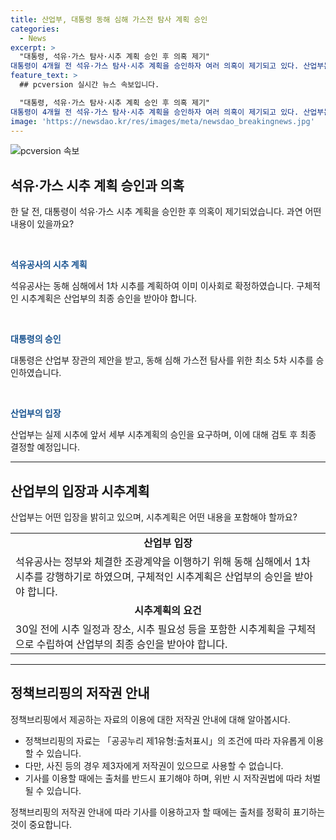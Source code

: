 ```yaml
---
title: 산업부, 대통령 동해 심해 가스전 탐사 계획 승인
categories:
  - News
excerpt: >
  "대통령, 석유·가스 탐사·시추 계획 승인 후 의혹 제기"
대통령이 4개월 전 석유·가스 탐사·시추 계획을 승인하자 여러 의혹이 제기되고 있다. 산업부는 석유공사가 시추에 들어가기 위해서는 산업부의 최종 승인을 받아야 한다고 강조했다. 또한, 앞으로 최소 5공의 시추가 필요하다는 대통령의 승인에 대해 구체적인 시추계획을 승인 요청해야 한다고 밝혔다. 관련 문의는 산업통상자원부 자원산업정책국 자원안보정책과로 가능하며, 자료 출처는 '정책브리핑'임을 밝혔다. (출처: 정책브리핑 www.korea.kr)
feature_text: >
  ## pcversion 실시간 뉴스 속보입니다.

  "대통령, 석유·가스 탐사·시추 계획 승인 후 의혹 제기"
대통령이 4개월 전 석유·가스 탐사·시추 계획을 승인하자 여러 의혹이 제기되고 있다. 산업부는 석유공사가 시추에 들어가기 위해서는 산업부의 최종 승인을 받아야 한다고 강조했다. 또한, 앞으로 최소 5공의 시추가 필요하다는 대통령의 승인에 대해 구체적인 시추계획을 승인 요청해야 한다고 밝혔다. 관련 문의는 산업통상자원부 자원산업정책국 자원안보정책과로 가능하며, 자료 출처는 '정책브리핑'임을 밝혔다. (출처: 정책브리핑 www.korea.kr)
image: 'https://newsdao.kr/res/images/meta/newsdao_breakingnews.jpg'
---
```


<p><img src="https://newsdao.kr/res/images/meta/newsdao_breakingnews.jpg" alt="pcversion 속보" /></p>

<h2 data-ke-size="size26">석유·가스 시추 계획 승인과 의혹</h2>

<p data-ke-size="size16">한 달 전, 대통령이 석유·가스 시추 계획을 승인한 후 의혹이 제기되었습니다. 과연 어떤 내용이 있을까요?</p>

<p><br></p>

<p><b><span style="color: #1a5490;">석유공사의 시추 계획</span></b></p>

<p>석유공사는 동해 심해에서 1차 시추를 계획하여 이미 이사회로 확정하였습니다. 구체적인 시추계획은 산업부의 최종 승인을 받아야 합니다.</p>

<p><br></p>

<p><b><span style="color: #1a5490;">대통령의 승인</span></b></p>

<p>대통령은 산업부 장관의 제안을 받고, 동해 심해 가스전 탐사를 위한 최소 5차 시추를 승인하였습니다.</p>

<p><br></p>

<p><b><span style="color: #1a5490;">산업부의 입장</span></b></p>

<p>산업부는 실제 시추에 앞서 세부 시추계획의 승인을 요구하며, 이에 대해 검토 후 최종 결정할 예정입니다.</p>

<hr>

<h2 data-ke-size="size26">산업부의 입장과 시추계획</h2>

<p data-ke-size="size16">산업부는 어떤 입장을 밝히고 있으며, 시추계획은 어떤 내용을 포함해야 할까요?</p>

<table>
  <tr>
    <td style="text-align: center; height: 17px;"><b>산업부 입장</b></td>
  </tr>
  <tr>
    <td>석유공사는 정부와 체결한 조광계약을 이행하기 위해 동해 심해에서 1차 시추를 강행하기로 하였으며, 구체적인 시추계획은 산업부의 승인을 받아야 합니다.</td>
  </tr>
  <tr>
    <td style="text-align: center; height: 17px;"><b>시추계획의 요건</b></td>
  </tr>
  <tr>
    <td>30일 전에 시추 일정과 장소, 시추 필요성 등을 포함한 시추계획을 구체적으로 수립하여 산업부의 최종 승인을 받아야 합니다.</td>
  </tr>
</table>

<hr>

<h2 data-ke-size="size26">정책브리핑의 저작권 안내</h2>

<p data-ke-size="size16">정책브리핑에서 제공하는 자료의 이용에 대한 저작권 안내에 대해 알아봅시다.</p>

<ul>
  <li>정책브리핑의 자료는 「공공누리 제1유형:출처표시」의 조건에 따라 자유롭게 이용할 수 있습니다.</li>
  <li>다만, 사진 등의 경우 제3자에게 저작권이 있으므로 사용할 수 없습니다.</li>
  <li>기사를 이용할 때에는 출처를 반드시 표기해야 하며, 위반 시 저작권법에 따라 처벌될 수 있습니다.</li>
</ul>

<p>정책브리핑의 저작권 안내에 따라 기사를 이용하고자 할 때에는 출처를 정확히 표기하는 것이 중요합니다.</p>

